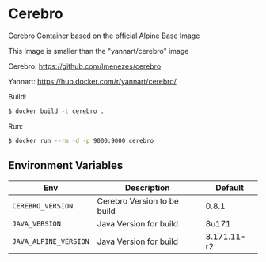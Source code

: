 # Cerebro

Cerebro Container based on the official Alpine Base Image

This Image is smaller than the "yannart/cerebro" image

Cerebro:
https://github.com/lmenezes/cerebro

Yannart:
https://hub.docker.com/r/yannart/cerebro/

Build:
```bash
$ docker build -t cerebro .
```

Run:
```bash
$ docker run --rm -d -p 9000:9000 cerebro
```

## Environment Variables

|         Env         |      Description           | Default       |
| ------------------- | -------------------------- | ------------- |
| `CEREBRO_VERSION`   | Cerebro Version to be build| 0.8.1         |
| `JAVA_VERSION`      | Java Version for build     | 8u171         |
| `JAVA_ALPINE_VERSION` | Java Version for build   | 8.171.11-r2 |
